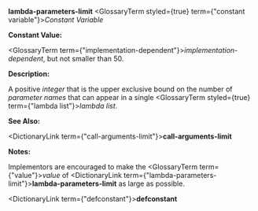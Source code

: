 **lambda-parameters-limit** <GlossaryTerm styled={true} term={"constant variable"}><i>Constant Variable</i></GlossaryTerm> 



**Constant Value:** 



<GlossaryTerm  term={"implementation-dependent"}><i>implementation-dependent</i></GlossaryTerm>, but not smaller than 50. 



**Description:** 



A positive *integer* that is the upper exclusive bound on the number of *parameter names* that can appear in a single <GlossaryTerm styled={true} term={"lambda list"}><i>lambda list</i></GlossaryTerm>. 



**See Also:** 



<DictionaryLink  term={"call-arguments-limit"}><b>call-arguments-limit</b></DictionaryLink> 



**Notes:** 



Implementors are encouraged to make the <GlossaryTerm  term={"value"}><i>value</i></GlossaryTerm> of <DictionaryLink  term={"lambda-parameters-limit"}><b>lambda-parameters-limit</b></DictionaryLink> as large as possible. 











<DictionaryLink  term={"defconstant"}><b>defconstant</b></DictionaryLink> 




